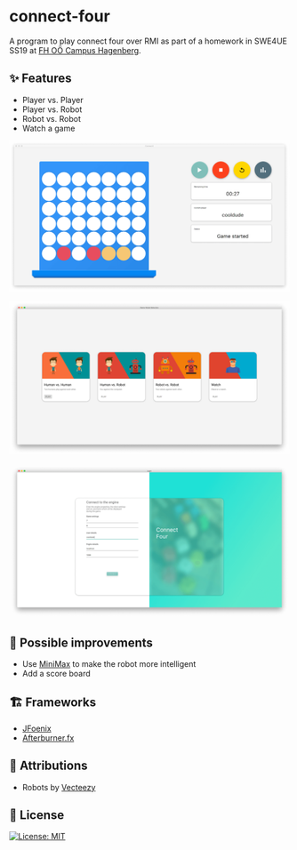 # connect-four

A program to play connect four over RMI as part of a homework in SWE4UE SS19 at [FH OÖ Campus Hagenberg](https://www.fh-ooe.at/en/hagenberg-campus).

## ✨ Features

* Player vs. Player
* Player vs. Robot
* Robot vs. Robot
* Watch a game

![](.github/board.png)

![](.github/game_mode.png)

![](.github/login.png)

## 🚧 Possible improvements 

* Use [MiniMax](https://en.wikipedia.org/wiki/Minimax) to make the robot more intelligent
* Add a score board

## 🏗 Frameworks

* [JFoenix](http://www.jfoenix.com/)
* [Afterburner.fx](http://afterburner.adam-bien.com/)

## 👊 Attributions

* Robots by [Vecteezy](https://www.vecteezy.com)

## 📃 License

[![License: MIT](https://img.shields.io/badge/License-MIT-yellow.svg)](https://opensource.org/licenses/MIT)